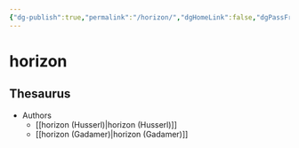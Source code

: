 ```yaml
---
{"dg-publish":true,"permalink":"/horizon/","dgHomeLink":false,"dgPassFrontmatter":false}
---
```


# horizon



## Thesaurus
- Authors
	- [[horizon (Husserl)|horizon (Husserl)]]
	- [[horizon (Gadamer)|horizon (Gadamer)]]
